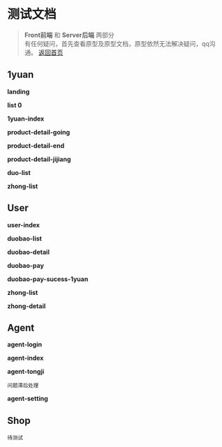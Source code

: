 # 测试文档 

> **Front前端** 和 **Server后端**  两部分  
> 有任何疑问，首先查看原型及原型文档，原型依然无法解决疑问，qq沟通。
> [返回首页](http://hzbdesigner.github.io/)



## 1yuan

__landing__

__list 0__

**1yuan-index**


**product-detail-going** 

**product-detail-end**

**product-detail-jijiang**

**duo-list**

**zhong-list**

## User

**user-index** 

**duobao-list**

**duobao-detail**


**duobao-pay**



**duobao-pay-sucess-1yuan**

**zhong-list**

**zhong-detail**

## Agent

**agent-login**


**agent-index**


**agent-tongji**

`问题滞后处理`

**agent-setting**


## Shop

`待测试`










